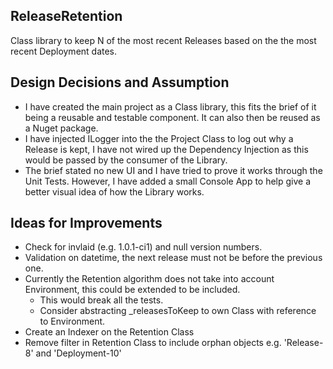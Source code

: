 ## ReleaseRetention
Class library to keep N of the most recent Releases based on the the most recent Deployment dates.

## Design Decisions and Assumption

* I have created the main project as a Class library, this fits the brief of it being a reusable and testable component. It can also then
be reused as a Nuget package.
* I have injected ILogger into the the Project Class to log out why a Release is kept, I have not wired up the Dependency Injection as this would
be passed by the consumer of the Library.
* The brief stated no new UI and I have tried to prove it works through the Unit Tests. However, I have added a small Console App to help give a better visual
idea of how the Library works.

## Ideas for Improvements

* Check for invlaid (e.g. 1.0.1-ci1) and null version numbers.
* Validation on datetime, the next release must not be before the previous one.
* Currently the Retention algorithm does not take into account Environment, this could be extended to be included.
  * This would break all the tests.
  * Consider abstracting _releasesToKeep to own Class with reference to Environment.
* Create an Indexer on the Retention Class
* Remove filter in Retention Class to include orphan objects e.g. 'Release-8' and 'Deployment-10'

